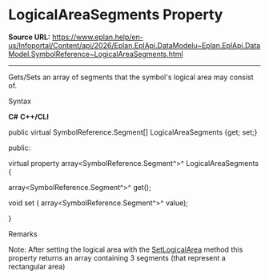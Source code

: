 # LogicalAreaSegments Property

**Source URL:** https://www.eplan.help/en-us/Infoportal/Content/api/2026/Eplan.EplApi.DataModelu~Eplan.EplApi.DataModel.SymbolReference~LogicalAreaSegments.html

---

Gets/Sets an array of segments that the symbol's logical area may consist of.

Syntax

**C#**
**C++/CLI**


public virtual SymbolReference.Segment[] LogicalAreaSegments {get; set;}

public:

virtual property array<SymbolReference.Segment^>^ LogicalAreaSegments {

   array<SymbolReference.Segment^>^ get();

   void set (    array<SymbolReference.Segment^>^ value);

}


Remarks

Note: After setting the logical area with the [SetLogicalArea](Eplan.EplApi.DataModelu~Eplan.EplApi.DataModel.SymbolReference~SetLogicalArea.html) method this property returns an array containing 3 segments (that represent a rectangular area)
